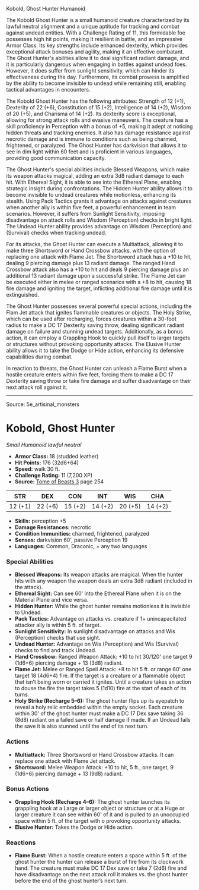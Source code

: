 <MonsterName/>Kobold, Ghost Hunter</MonsterName>
<CreatureType/>Humanoid</CreatureType>

<summary>The Kobold Ghost Hunter is a small humanoid creature characterized by its lawful neutral alignment and a unique aptitude for tracking and combat against undead entities. With a Challenge Rating of 11, this formidable foe possesses high hit points, making it resilient in battle, and an impressive Armor Class. Its key strengths include enhanced dexterity, which provides exceptional attack bonuses and agility, making it an effective combatant. The Ghost Hunter's abilities allow it to deal significant radiant damage, and it is particularly dangerous when engaging in battles against undead foes. However, it does suffer from sunlight sensitivity, which can hinder its effectiveness during the day. Furthermore, its combat prowess is amplified by the ability to become invisible to undead while remaining still, enabling tactical advantages in encounters.</summary>

<detail>

The Kobold Ghost Hunter has the following attributes: Strength of 12 (+1), Dexterity of 22 (+6), Constitution of 15 (+2), Intelligence of 14 (+2), Wisdom of 20 (+5), and Charisma of 14 (+2). Its dexterity score is exceptional, allowing for strong attack rolls and evasive maneuvers. The creature has a skill proficiency in Perception with a bonus of +5, making it adept at noticing hidden threats and tracking enemies. It also has damage resistance against necrotic damage and is immune to conditions such as being charmed, frightened, or paralyzed. The Ghost Hunter has darkvision that allows it to see in dim light within 60 feet and is proficient in various languages, providing good communication capacity.

The Ghost Hunter's special abilities include Blessed Weapons, which make its weapon attacks magical, adding an extra 3d8 radiant damage to each hit. With Ethereal Sight, it is able to see into the Ethereal Plane, enabling strategic insight during confrontations. The Hidden Hunter ability allows it to become invisible to undead creatures while motionless, enhancing its stealth. Using Pack Tactics grants it advantage on attacks against creatures when another ally is within five feet, a powerful enhancement in team scenarios. However, it suffers from Sunlight Sensitivity, imposing disadvantage on attack rolls and Wisdom (Perception) checks in bright light. The Undead Hunter ability provides advantage on Wisdom (Perception) and (Survival) checks when tracking undead.

For its attacks, the Ghost Hunter can execute a Multiattack, allowing it to make three Shortsword or Hand Crossbow attacks, with the option of replacing one attack with Flame Jet. The Shortsword attack has a +10 to hit, dealing 9 piercing damage plus 13 radiant damage. The ranged Hand Crossbow attack also has a +10 to hit and deals 9 piercing damage plus an additional 13 radiant damage upon a successful strike. The Flame Jet can be executed either in melee or ranged scenarios with a +8 to hit, causing 18 fire damage and igniting the target, inflicting additional fire damage until it is extinguished.

The Ghost Hunter possesses several powerful special actions, including the Flam Jet attack that ignites flammable creatures or objects. The Holy Strike, which can be used after recharging, forces creatures within a 30-foot radius to make a DC 17 Dexterity saving throw, dealing significant radiant damage on failure and stunning undead targets. Additionally, as a bonus action, it can employ a Grappling Hook to quickly pull itself to larger targets or structures without provoking opportunity attacks. The Elusive Hunter ability allows it to take the Dodge or Hide action, enhancing its defensive capabilities during combat.

In reaction to threats, the Ghost Hunter can unleash a Flame Burst when a hostile creature enters within five feet, forcing them to make a DC 17 Dexterity saving throw or take fire damage and suffer disadvantage on their next attack roll against it.</detail>



---

Source: 5e_artisinal_monsters

# Kobold, Ghost Hunter

*Small* *Humanoid* *lawful neutral*

- **Armor Class:** 18 (studded leather)
- **Hit Points:** 176 (32d6+64)
- **Speed:** walk 30 ft.
- **Challenge Rating:** 11 (7,200 XP)
- **Source:** [Tome of Beasts 3](https://koboldpress.com/kpstore/product/tome-of-beasts-3-for-5th-edition/) page 254

| STR | DEX | CON | INT | WIS | CHA |
| --- | --- | --- | --- | --- | --- |
| 12 (+1) | 22 (+6) | 15 (+2) | 14 (+2) | 20 (+5) | 14 (+2) |

- **Skills:** perception +5
- **Damage Resistances:** necrotic
- **Condition Immunities:** charmed, frightened, paralyzed
- **Senses:** darkvision 60', passive Perception 19
- **Languages:** Common, Draconic, + any two languages

### Special Abilities

- **Blessed Weapons:** Its weapon attacks are magical. When the hunter hits with any weapon the weapon deals an extra 3d8 radiant (included in the attack).
- **Ethereal Sight:** Can see 60' into the Ethereal Plane when it is on the Material Plane and vice versa.
- **Hidden Hunter:** While the ghost hunter remains motionless it is invisible to Undead.
- **Pack Tactics:** Advantage on attacks vs. creature if 1+ unincapacitated attacker ally is within 5 ft. of target.
- **Sunlight Sensitivity:** In sunlight disadvantage on attacks and Wis (Perception) checks that use sight.
- **Undead Hunter:** Advantage on Wis (Perception) and Wis (Survival) checks to find and track Undead.
- **Hand Crossbow:** Ranged Weapon Attack: +10 to hit 30/120' one target 9 (1d6+6) piercing damage + 13 (3d8) radiant.
- **Flame Jet:** Melee or Ranged Spell Attack: +8 to hit 5 ft. or range 60' one target 18 (4d6+4) fire. If the target is a creature or a flammable object that isn’t being worn or carried it ignites. Until a creature takes an action to douse the fire the target takes 5 (1d10) fire at the start of each of its turns.
- **Holy Strike (Recharge 5–6):** The ghost hunter flips up its eyepatch to reveal a holy relic embedded within the empty socket. Each creature within 30' of the ghost hunter must make a DC 17 Dex save taking 36 (8d8) radiant on a failed save or half damage if made. If an Undead fails the save it is also stunned until the end of its next turn.

### Actions

- **Multiattack:** Three Shortsword or Hand Crossbow attacks. It can replace one attack with Flame Jet attack.
- **Shortsword:** Melee Weapon Attack: +10 to hit, 5 ft., one target, 9 (1d6+6) piercing damage + 13 (9d8) radiant.

### Bonus Actions

- **Grappling Hook (Recharge 4–6):** The ghost hunter launches its grappling hook at a Large or larger object or structure or at a Huge or larger creature it can see within 60' of it and is pulled to an unoccupied space within 5 ft. of the target with o provoking opportunity attacks.
- **Elusive Hunter:** Takes the Dodge or Hide action.

### Reactions

- **Flame Burst:** When a hostile creature enters a space within 5 ft. of the ghost hunter the hunter can release a burst of fire from its clockwork hand. The creature must make DC 17 Dex save or take 7 (2d6) fire and have disadvantage on the next attack roll it makes vs. the ghost hunter before the end of the ghost hunter’s next turn.




